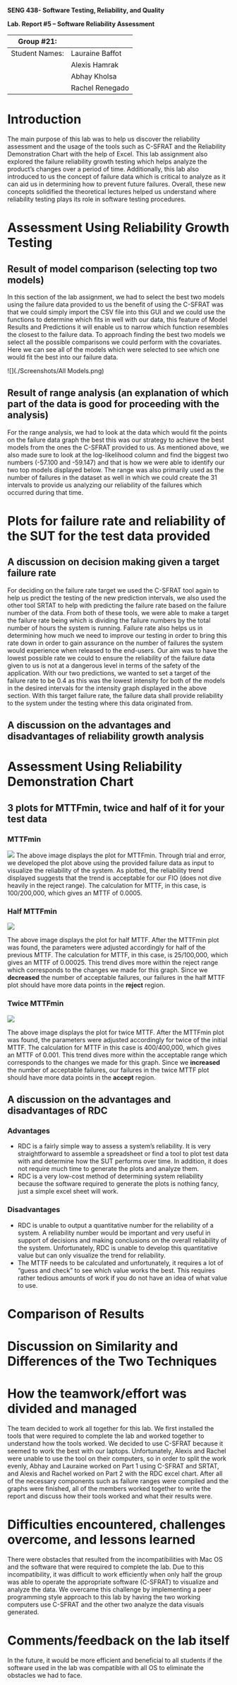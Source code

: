 **SENG 438- Software Testing, Reliability, and Quality**

**Lab. Report \#5 – Software Reliability Assessment**

| Group \#21:       |   |
|-----------------|---|
| Student Names:  | Lauraine Baffot  |
|                 | Alexis Hamrak  |
|                 | Abhay Kholsa  |
|                 | Rachel Renegado  |

# Introduction
The main purpose of this lab was to help us discover the reliability assessment and the usage of the tools such as C-SFRAT and the Reliability Demonstration Chart with the help of Excel. This lab assignment also explored the failure reliability growth testing which helps analyze the product’s changes over a period of time. Additionally, this lab also introduced to us the concept of failure data which is critical to analyze as it can aid us in determining how to prevent future failures. Overall, these new concepts solidified the theoretical lectures helped us understand where reliability testing plays its role in software testing procedures. 
# 

# Assessment Using Reliability Growth Testing 
## Result of model comparison (selecting top two models)
In this section of the lab assignment, we had to select the best two models using the failure data provided to us the benefit of using the C-SFRAT was that we could simply import the CSV file into this GUI and we could use the functions to determine which fits in well with our data, this feature of Model Results and Predictions it will enable us to narrow which function resembles the closest to the failure data. To approach finding the best two models we select all the possible comparisons we could perform with the covariates. Here we can see all of the models which were selected to see which one would fit the best into our failure data. 

![](./Screenshots/All Models.png)

## Result of range analysis (an explanation of which part of the data is good for proceeding with the analysis)
For the range analysis, we had to look at the data which would fit the points on the failure data graph the best this was our strategy to achieve the best models from the ones the C-SFRAT provided to us. As mentioned above, we also made sure to look at the log-likelihood column and find the biggest two numbers (-57.100 and -59.147) and that is how we were able to identify our two top models displayed below. The range was also primarily used as the number of failures in the dataset as well in which we could create the 31 intervals to provide us analyzing our reliability of the failures which occurred during that time. 
# Plots for failure rate and reliability of the SUT for the test data provided	

## A discussion on decision making given a target failure rate	
For deciding on the failure rate target we used the C-SFRAT tool again to help us predict the testing of the new prediction intervals, we also used the other tool SRTAT to help with predicting the failure rate based on the failure number of the data. From both of these tools, we were able to make a target the failure rate being which is dividing the failure numbers by the total number of hours the system is running. Failure rate also helps us in determining how much we need to improve our testing in order to bring this rate down in order to gain assurance on the number of failures the system would experience when released to the end-users. Our aim was to have the lowest possible rate we could to ensure the reliability of the failure data given to us is not at a dangerous level in terms of the safety of the application. With our two predictions, we wanted to set a target of the failure rate to be 0.4 as this was the lowest intensity for both of the models in the desired intervals for the intensity graph displayed in the above section. With this target failure rate, the failure data shall provide reliability to the system under the testing where this data originated from. 
## A discussion on the advantages and disadvantages of reliability growth analysis

# Assessment Using Reliability Demonstration Chart 
## 3 plots for MTTFmin, twice and half of it for your test data
### MTTFmin 
![](./media/MTTFmin.png)
The above image displays the plot for MTTFmin. Through trial and error, we developed the plot above using the provided failure data as input to visualize the reliability of the system. As plotted, the reliability trend displayed suggests that the trend is acceptable for our FIO (does not dive heavily in the reject range). The calculation for MTTF, in this case, is 100/200,000, which gives an MTTF of 0.0005. 

### Half MTTFmin
![](./media/HalfMTTFmin.png)

The above image displays the plot for half MTTF. After the MTTFmin plot was found, the parameters were adjusted accordingly for half of the previous MTTF. The calculation for MTTF, in this case, is 25/100,000, which gives an MTTF of 0.00025. This trend dives more within the reject range which corresponds to the changes we made for this graph. Since we __decreased__ the number of acceptable failures, our failures in the half MTTF plot should have more data points in the __reject__ region. 

### Twice MTTFmin
![](./media/TwiceMTTFmin.png)

The above image displays the plot for twice MTTF. After the MTTFmin plot was found, the parameters were adjusted accordingly for twice of the initial MTTF. The calculation for MTTF in this case is 400/400,000, which gives an MTTF of 0.001. This trend dives more within the acceptable range which corresponds to the changes we made for this graph. Since we __increased__ the number of acceptable failures, our failures in the twice MTTF plot should have more data points in the __accept__ region.

## A discussion on the advantages and disadvantages of RDC
### Advantages
- RDC is a fairly simple way to assess a system’s reliability. It is very straightforward to assemble a spreadsheet or find a tool to plot test data with and determine how the SUT performs over time. In addition, it does not require much time to generate the plots and analyze them. 
- RDC is a very low-cost method of determining system reliability because the software required to generate the plots is nothing fancy, just a simple excel sheet will work.
### Disadvantages
- RDC is unable to output a quantitative number for the reliability of a system. A reliability number would be important and very useful in support of decisions and making conclusions on the overall reliability of the system. Unfortunately, RDC is unable to develop this quantitative value but can only visualize the trend for reliability.
- The MTTF needs to be calculated and unfortunately, it requires a lot of “guess and check” to see which value works the best. This requires rather tedious amounts of work if you do not have an idea of what value to use.

# Comparison of Results

# Discussion on Similarity and Differences of the Two Techniques

# How the teamwork/effort was divided and managed
The team decided to work all together for this lab. We first installed the tools that were required to complete the lab and worked together to understand how the tools worked. We decided to use C-SFRAT because it seemed to work the best with our laptops. Unfortunately, Alexis and Rachel were unable to use the tool on their computers, so in order to split the work evenly, Abhay and Lauraine worked on Part 1 using C-SFRAT and SRTAT, and Alexis and Rachel worked on Part 2 with the RDC excel chart. After all of the necessary components such as failure ranges were compiled and the graphs were finished, all of the members worked together to write the report and discuss how their tools worked and what their results were.

# Difficulties encountered, challenges overcome, and lessons learned
There were obstacles that resulted from the incompatibilities with Mac OS and the software that were required to complete the lab. Due to this incompatibility, it was difficult to work efficiently when only half the group was able to operate the appropriate software (C-SFRAT) to visualize and analyze the data. We overcame this challenge by implementing a peer programming style approach to this lab by having the two working computers use C-SFRAT and the other two analyze the data visuals generated. 

# Comments/feedback on the lab itself
In the future, it would be more efficient and beneficial to all students if the software used in the lab was compatible with all OS to eliminate the obstacles we had to face.
